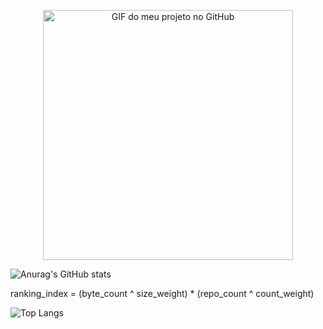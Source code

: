 <p align="center">
  <img src="https://user-images.githubusercontent.com/74038190/225813708-98b745f2-7d22-48cf-9150-083f1b00d6c9.gif" alt="GIF do meu projeto no GitHub" height="400px" />
</p>

![Anurag's GitHub stats](https://github-readme-stats.vercel.app/api?username=DevByronKing&show_icons=true)

ranking_index = (byte_count ^ size_weight) * (repo_count ^ count_weight)

![Top Langs](https://github-readme-stats.vercel.app/api/top-langs/?username=DevByronKing&size_weight=0.5&count_weight=0.5)
